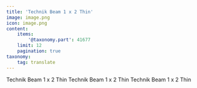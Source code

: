 ```yaml
---
title: 'Technik Beam 1 x 2 Thin'
image: image.png
icon: image.png
content:
    items:
        '@taxonomy.part': 41677
    limit: 12
    pagination: true
taxonomy:
    tag: translate
---
```


Technik Beam 1 x 2 Thin
Technik Beam 1 x 2 Thin
Technik Beam 1 x 2 Thin
